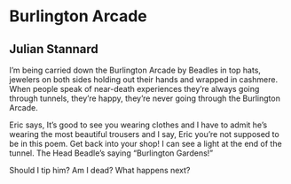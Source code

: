 # Burlington Arcade
## Julian Stannard
I’m being carried down
the Burlington Arcade
by Beadles in top hats,
jewelers on both sides
holding out their hands
and wrapped in cashmere.
When people speak of
near-death experiences
they’re always going through
tunnels, they’re happy,
they’re never going through
the Burlington Arcade.

Eric says, It’s good
to see you wearing clothes
and I have to admit he’s
wearing the most beautiful
trousers and I say, Eric
you’re not supposed to be
in this poem. Get back
into your shop! I can see
a light at the end of the tunnel.
The Head Beadle’s saying
“Burlington Gardens!”

Should I tip him?
Am I dead?
What happens next?